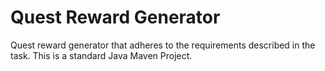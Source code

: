 # Quest Reward Generator
Quest reward generator that adheres to the requirements described in the task. This is a standard Java Maven Project.
